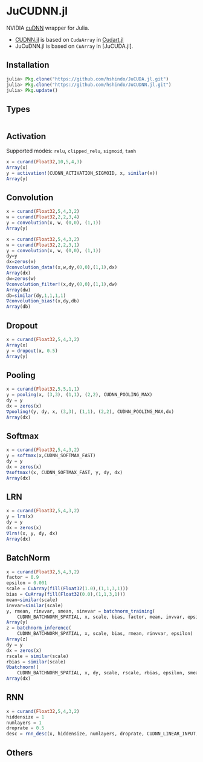 # JuCUDNN.jl
NVIDIA [cuDNN](https://github.com/hshindo/Merlin.jl) wrapper for Julia.

* [CUDNN.jl](https://github.com/JuliaGPU/CUDNN.jl) is based on `CudaArray` in [Cudart.jl](https://github.com/JuliaGPU/CUDArt.jl)
* JuCuDNN.jl is based on `CuArray` in [JuCUDA.jl].

## Installation
```julia
julia> Pkg.clone("https://github.com/hshindo/JuCUDA.jl.git")
julia> Pkg.clone("https://github.com/hshindo/JuCUDNN.jl.git")
julia> Pkg.update()
```

## Types
```julia
```

## Activation
Supported modes: `relu`, `clipped_relu`, `sigmoid`, `tanh`
```julia
x = curand(Float32,10,5,4,3)
Array(x)
y = activation!(CUDNN_ACTIVATION_SIGMOID, x, similar(x))
Array(y)
```

## Convolution
```julia
x = curand(Float32,5,4,3,2)
w = curand(Float32,2,2,3,4)
y = convolution(x, w, (0,0), (1,1))
Array(y)

x = curand(Float32,5,4,3,2)
w = curand(Float32,2,2,3,1)
y = convolution(x, w, (0,0), (1,1))
dy=y
dx=zeros(x)
∇convolution_data!(x,w,dy,(0,0),(1,1),dx)
Array(dx)
dw=zeros(w)
∇convolution_filter!(x,dy,(0,0),(1,1),dw)
Array(dw)
db=similar(dy,1,1,1,1)
∇convolution_bias!(x,dy,db)
Array(db)
```

## Dropout
```julia
x = curand(Float32,5,4,3,2)
Array(x)
y = dropout(x, 0.5)
Array(y)
```

## Pooling
```julia
x = curand(Float32,5,5,1,1)
y = pooling(x, (3,3), (1,1), (2,2), CUDNN_POOLING_MAX)
dy = y
dx = zeros(x)
∇pooling!(y, dy, x, (3,3), (1,1), (2,2), CUDNN_POOLING_MAX,dx)
Array(dx)
```

## Softmax
```julia
x = curand(Float32,5,4,3,2)
y = softmax(x,CUDNN_SOFTMAX_FAST)
dy = y
dx = zeros(x)
∇softmax!(x, CUDNN_SOFTMAX_FAST, y, dy, dx)
Array(dx)
```

## LRN
```julia
x = curand(Float32,5,4,3,2)
y = lrn(x)
dy = y
dx = zeros(x)
∇lrn!(x, y, dy, dx)
Array(dx)
```

## BatchNorm
```julia
x = curand(Float32,5,4,3,2)
factor = 0.9
epsilon = 0.001
scale = CuArray(fill(Float32(1.0),(1,1,3,1)))
bias = CuArray(fill(Float32(0.0),(1,1,3,1)))
mean=similar(scale)
invvar=similar(scale)
y, rmean, rinvvar, smean, sinvvar = batchnorm_training(
    CUDNN_BATCHNORM_SPATIAL, x, scale, bias, factor, mean, invvar, epsilon)
Array(y)
z = batchnorm_inference(
    CUDNN_BATCHNORM_SPATIAL, x, scale, bias, rmean, rinvvar, epsilon)
Array(z)
dy = y
dx = zeros(x)
rscale = similar(scale)
rbias = similar(scale)
∇batchnorm!(
    CUDNN_BATCHNORM_SPATIAL, x, dy, scale, rscale, rbias, epsilon, smean, sinvvar, dx)
Array(dx)
```

## RNN
```julia
x = curand(Float32,5,4,3,2)
hiddensize = 1
numlayers = 1
droprate = 0.5
desc = rnn_desc(x, hiddensize, numlayers, droprate, CUDNN_LINEAR_INPUT, CUDNN_UNIDIRECTIONAL, CUDNN_RNN_RELU)
```

## Others
```julia
```
